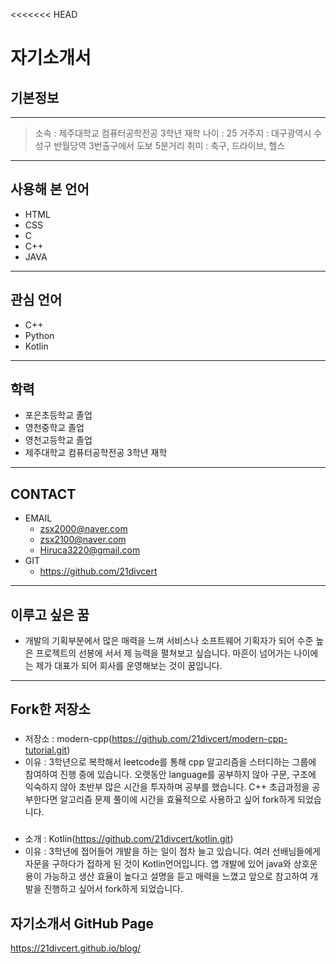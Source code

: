 <<<<<<< HEAD
# **자기소개서** 
## **기본정보** 
---
> 소속 : 제주대학교 컴퓨터공학전공 3학년 재학 
> 나이 : 25
> 거주지 : 대구광역시 수성구 반월당역 3번출구에서 도보 5분거리
> 취미 : 축구, 드라이브, 헬스
---
##  **사용해 본 언어** 
- HTML
- CSS
- C
- C++  
- JAVA
---
## **관심 언어**  
- C++
- Python
- Kotlin
---
## **학력** 

- 포은초등학교 졸업 
- 영천중학교 졸업
- 영천고등학교 졸업
- 제주대학교 컴퓨터공학전공 3학년 재학
---
## **CONTACT** 
* EMAIL  
  * zsx2000@naver.com
  * zsx2100@naver.com
  * Hiruca3220@gmail.com
*  GIT
     * https://github.com/21divcert  
---
##  **이루고 싶은 꿈**  
 * 개발의 기획부분에서 많은 매력을 느껴 서비스나 소프트웨어 기획자가 되어 수준 높은 프로젝트의 선봉에 서서 제 능력을 펼쳐보고 싶습니다. 마흔이 넘어가는 나이에는 제가 대표가 되어 회사를 운영해보는 것이 꿈입니다.   
---
## **Fork한 저장소**
### 
* 저장소 : modern-cpp(https://github.com/21divcert/modern-cpp-tutorial.git)
* 이유 : 3학년으로 복학해서 leetcode를 통해 cpp 알고리즘을 스터디하는 그룹에 참여하여 진행 중에 있습니다. 오랫동안 language를 공부하지 않아 구문, 구조에 익숙하지 않아 초반부 많은 시간을 투자하며 공부를 했습니다. C++ 초급과정을 공부한다면 알고리즘 문제 풀이에 시간을 효율적으로 사용하고 싶어 fork하게 되었습니다. 
### 
* 소개 : Kotlin(https://github.com/21divcert/kotlin.git)
* 이유 : 3학년에 접어들어 개발을 하는 일이 점차 늘고 있습니다. 여러 선배님들에게 자문을 구하다가 접하게 된 것이 Kotlin언어입니다. 앱 개발에 있어 java와 상호운용이 가능하고 생산 효율이 높다고 설명을 듣고 매력을 느꼈고 앞으로 참고하여 개발을 진행하고 싶어서 fork하게 되었습니다.

## 자기소개서 GitHub Page
https://21divcert.github.io/blog/

